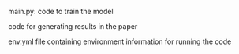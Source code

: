 main.py: code to train the model  

code for generating results in the paper  

env.yml file containing environment information for running the code  
